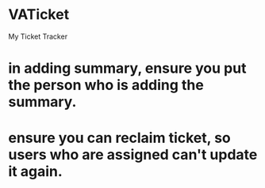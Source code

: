 # VATicket
My Ticket Tracker

# in adding summary, ensure you put the person who is adding the summary.
# ensure you can reclaim ticket, so users who are assigned can't update it again.
